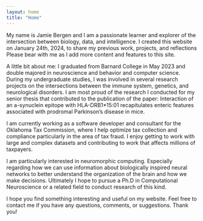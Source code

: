 ```yaml
---
layout: home
title: "Home"
---
```


My name is Jamie Bergen and I am a passionate learner and explorer of the intersection between biology, data, and intelligence. I created this website on January 24th, 2024, to share my previous work, projects, and reflections  Please bear with me as I add more content and features to this site.

A little bit about me: I graduated from Barnard College in May 2023 and double majored in neuroscience and behavior and computer science. During my undergraduate studies, I was involved in several research projects on the intersections between the immune system, genetics, and neurological disorders. I am most proud of the research I conducted for my senior thesis that contributed to the publication of the paper: Interaction of an a-synuclein epitope with HLA-DRB1*15:01 recapitulates enteric features associated with prodromal Parkinson’s disease in mice. 

I am currently working as a software developer and consultant for the Oklahoma Tax Commission, where I help optimize tax collection and compliance particularly in the area of tax fraud. I enjoy getting to work with large and complex datasets and contributing to work that affects millions of taxpayers.

I am particularly interested in neuromorphic computing. Especially regarding how we can use information about biologically inspired neural networks to better understand the organization of the brain and how we make decisions. Ultimately I hope to pursue a Ph.D in Computational Neuroscience or a related field to conduct research of this kind.

I hope you find something interesting and useful on my website. Feel free to contact me if you have any questions, comments, or suggestions. Thank you!
